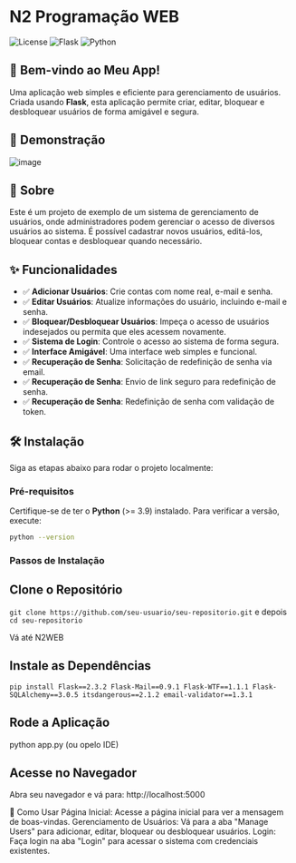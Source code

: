 # N2 Programação WEB

![License](https://img.shields.io/badge/license-MIT-green)
![Flask](https://img.shields.io/badge/Flask-v2.0-blue)
![Python](https://img.shields.io/badge/Python-3.9-blue)

## 🎉 Bem-vindo ao Meu App!

Uma aplicação web simples e eficiente para gerenciamento de usuários. Criada usando **Flask**, esta aplicação permite criar, editar, bloquear e desbloquear usuários de forma amigável e segura.

## 📸 Demonstração

![image](https://github.com/user-attachments/assets/7c360042-ebbd-4ca4-be3a-a77828fc011a)

## 📖 Sobre

Este é um projeto de exemplo de um sistema de gerenciamento de usuários, onde administradores podem gerenciar o acesso de diversos usuários ao sistema. É possível cadastrar novos usuários, editá-los, bloquear contas e desbloquear quando necessário.

## ✨ Funcionalidades

- ✅ **Adicionar Usuários**: Crie contas com nome real, e-mail e senha.
- ✅ **Editar Usuários**: Atualize informações do usuário, incluindo e-mail e senha.
- ✅ **Bloquear/Desbloquear Usuários**: Impeça o acesso de usuários indesejados ou permita que eles acessem novamente.
- ✅ **Sistema de Login**: Controle o acesso ao sistema de forma segura.
- ✅ **Interface Amigável**: Uma interface web simples e funcional.
- ✅ **Recuperação de Senha**: Solicitação de redefinição de senha via email.
- ✅ **Recuperação de Senha**: Envio de link seguro para redefinição de senha.
- ✅ **Recuperação de Senha**: Redefinição de senha com validação de token.

## 🛠️ Instalação

Siga as etapas abaixo para rodar o projeto localmente:

### Pré-requisitos

Certifique-se de ter o **Python** (>= 3.9) instalado. Para verificar a versão, execute:

```bash
python --version
```

### Passos de Instalação
## Clone o Repositório
```git clone https://github.com/seu-usuario/seu-repositorio.git``` e depois ```cd seu-repositorio```

Vá até N2WEB

## Instale as Dependências
```
pip install Flask==2.3.2 Flask-Mail==0.9.1 Flask-WTF==1.1.1 Flask-SQLAlchemy==3.0.5 itsdangerous==2.1.2 email-validator==1.3.1
```

## Rode a Aplicação
python app.py (ou opelo IDE)

## Acesse no Navegador
Abra seu navegador e vá para:
http://localhost:5000

🚀 Como Usar
Página Inicial: Acesse a página inicial para ver a mensagem de boas-vindas.
Gerenciamento de Usuários: Vá para a aba "Manage Users" para adicionar, editar, bloquear ou desbloquear usuários.
Login: Faça login na aba "Login" para acessar o sistema com credenciais existentes.

